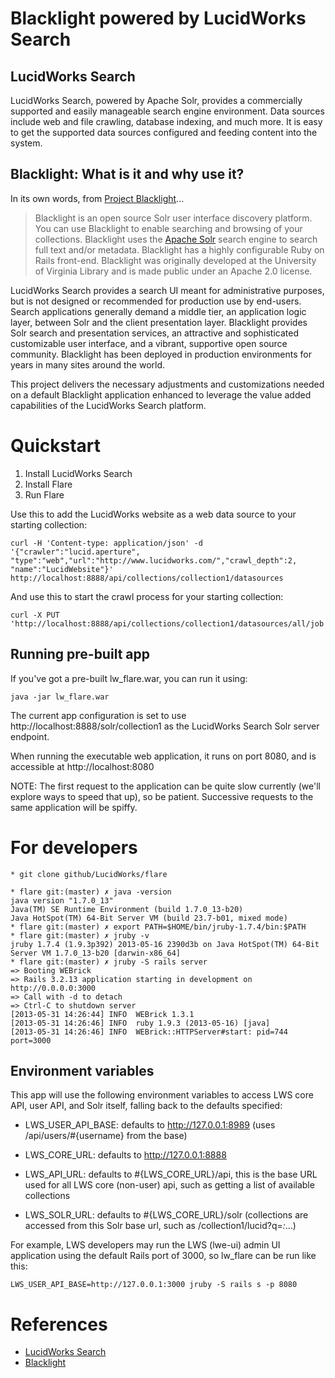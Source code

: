 # Blacklight powered by LucidWorks Search

## LucidWorks Search
LucidWorks Search, powered by Apache Solr, provides a commercially supported and easily
manageable search engine environment.  Data sources include web and file crawling,
database indexing, and much more.  It is easy to get the supported data sources
configured and feeding content into the system.  

## Blacklight: What is it and why use it?

In its own words, from [Project Blacklight](http://projectblacklight.org/)...

> Blacklight is an open source Solr user interface discovery platform.
> You can use Blacklight to enable searching and browsing of your collections.
> Blacklight uses the [Apache Solr](http://lucene.apache.org/solr) search engine
> to search full text and/or metadata.  Blacklight has a highly
> configurable Ruby on Rails front-end. Blacklight was originally developed at
> the University of Virginia Library and is made public under an Apache 2.0 license.
    
LucidWorks Search provides a search UI meant for administrative purposes, but is not designed or
recommended for production use by end-users.  Search applications generally demand a middle tier,
an application logic layer, between Solr and the client presentation layer.  Blacklight provides Solr
search and presentation services, an attractive and sophisticated customizable user interface, and a
vibrant, supportive open source community.  Blacklight has been deployed in production environments
for years in many sites around the world.

This project delivers the necessary adjustments and customizations needed on a default Blacklight application
enhanced to leverage the value added capabilities of the LucidWorks Search platform.

# Quickstart

1. Install LucidWorks Search
2. Install Flare
3. Run Flare

Use this to add the LucidWorks website as a web data source to your starting collection:

    curl -H 'Content-type: application/json' -d '{"crawler":"lucid.aperture", "type":"web","url":"http://www.lucidworks.com/","crawl_depth":2, "name":"LucidWebsite"}' http://localhost:8888/api/collections/collection1/datasources

And use this to start the crawl process for your starting collection:

    curl -X PUT 'http://localhost:8888/api/collections/collection1/datasources/all/job'
    
## Running pre-built app

If you've got a pre-built lw_flare.war, you can run it using:

    java -jar lw_flare.war

The current app configuration is set to use http://localhost:8888/solr/collection1 as the LucidWorks Search Solr server endpoint.

When running the executable web application, it runs on port 8080, and is accessible at http://localhost:8080

NOTE: The first request to the application can be quite slow currently (we'll explore ways to speed that up), so be patient.  Successive requests to
the same application will be spiffy.

# For developers

    * git clone github/LucidWorks/flare

    * flare git:(master) ✗ java -version
    java version "1.7.0_13"
    Java(TM) SE Runtime Environment (build 1.7.0_13-b20)
    Java HotSpot(TM) 64-Bit Server VM (build 23.7-b01, mixed mode)
    * flare git:(master) ✗ export PATH=$HOME/bin/jruby-1.7.4/bin:$PATH
    * flare git:(master) ✗ jruby -v
    jruby 1.7.4 (1.9.3p392) 2013-05-16 2390d3b on Java HotSpot(TM) 64-Bit Server VM 1.7.0_13-b20 [darwin-x86_64]
    * flare git:(master) ✗ jruby -S rails server  
    => Booting WEBrick
    => Rails 3.2.13 application starting in development on http://0.0.0.0:3000
    => Call with -d to detach
    => Ctrl-C to shutdown server
    [2013-05-31 14:26:44] INFO  WEBrick 1.3.1
    [2013-05-31 14:26:46] INFO  ruby 1.9.3 (2013-05-16) [java]
    [2013-05-31 14:26:46] INFO  WEBrick::HTTPServer#start: pid=744 port=3000  
    
## Environment variables

This app will use the following environment variables to access LWS core API, user API, and Solr itself, falling back to the defaults specified:
    
* LWS_USER_API_BASE:
  defaults to http://127.0.0.1:8989 (uses /api/users/#{username} from the base)

* LWS_CORE_URL: defaults to http://127.0.0.1:8888

* LWS_API_URL: defaults to #{LWS_CORE_URL}/api, this is the base URL used for all LWS core (non-user) api, such as getting a list of available collections

* LWS_SOLR_URL: defaults to #{LWS_CORE_URL}/solr (collections are accessed from this Solr base url, such as /collection1/lucid?q=*:*...)

For example, LWS developers may run the LWS (lwe-ui) admin UI application using the default Rails port of 3000, so lw_flare can be run like this:

    LWS_USER_API_BASE=http://127.0.0.1:3000 jruby -S rails s -p 8080

# References

* [LucidWorks Search](http://www.lucidworks.com/products/lucidworks-search)
* [Blacklight](http://projectblacklight.org)
